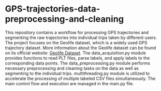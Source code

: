 # GPS-trajectories-data-preprocessing-and-cleaning
This repository contains a workflow for processing GPS trajectories and segmenting the raw trajectories into individual trips taken by different users. The project focuses on the Geolife dataset, which is a widely used GPS trajectory dataset. More information about the Geolife dataset can be found on its official website: [Geolife Dataset](https://www.microsoft.com/en-us/research/publication/geolife-gps-trajectory-dataset-user-guide/).
The data_acquisition.py module provides functions to read PLT files, parse labels, and apply labels to the corresponding data points.
The data_preprocessing.py module performs necessary preprocessing and cleaning tasks on the data as well as segmenting to the individual trips. 
multithreading.py module is utilized to accelerate the processing of multiple labeled CSV files simultaneously. 
The main control flow and execution are managed in the main.py file.

